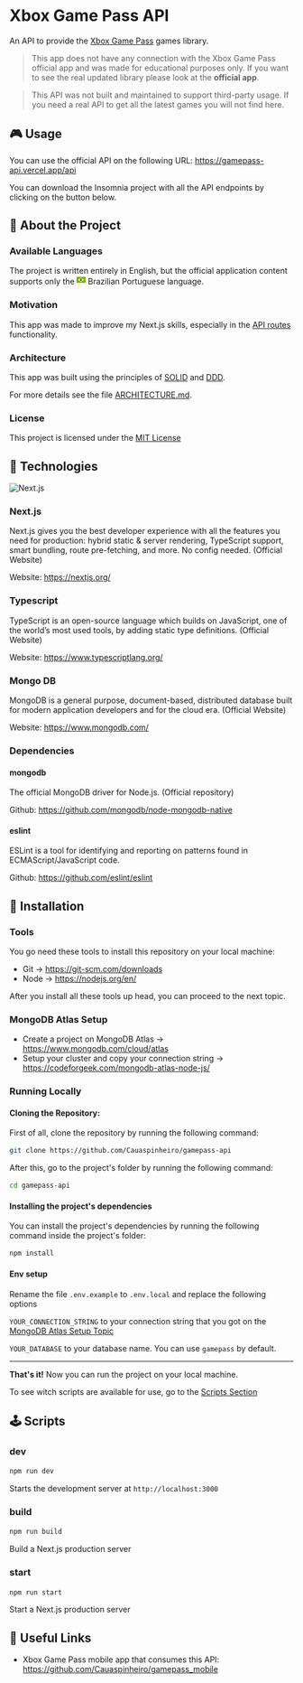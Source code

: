<!-- Headers -->

# Xbox Game Pass API

An API to provide the [Xbox Game Pass](https://www.xbox.com/en-us/xbox-game-pass) games library.

> This app does not have any connection with the Xbox Game Pass official app and was made for educational purposes only. If you want to see the real updated library please look at the **official app**.

> This API was not built and maintained to support third-party usage. If you need a real API to get all the latest games you will not find here.

<!-- Prints / Outputs -->

## :video_game: Usage

You can use the official API on the following URL: https://gamepass-api.vercel.app/api

You can download the Insomnia project with all the API endpoints by clicking on the button below.

## :page_facing_up: About the Project

### Available Languages

The project is written entirely in English, but the official application content supports only the ![BR flag](.github/BR.png) Brazilian Portuguese language.

### Motivation

This app was made to improve my Next.js skills, especially in the [API routes](https://nextjs.org/docs/api-routes/introduction) functionality.

### Architecture

This app was built using the principles of [SOLID](https://en.wikipedia.org/wiki/SOLID) and [DDD](https://en.wikipedia.org/wiki/Domain-driven_design).

For more details see the file [ARCHITECTURE.md](ARCHITECTURE.md).

### License

This project is licensed under the [MIT License](LICENSE)

## :test_tube: Technologies

![Next.js](https://blog.rocketseat.com.br/content/images/2018/12/image-93.png)

### Next.js

Next.js gives you the best developer experience with all the features you need for production: hybrid static & server rendering, TypeScript support, smart bundling, route pre-fetching, and more. No config needed. (Official Website)

Website: https://nextjs.org/

### Typescript

TypeScript is an open-source language which builds on JavaScript, one of the world’s most used tools, by adding static type definitions. (Official Website)

Website: https://www.typescriptlang.org/

### Mongo DB

MongoDB is a general purpose, document-based, distributed database built for modern application developers and for the cloud era. (Official Website)

Website: https://www.mongodb.com/

### Dependencies

#### mongodb

The official MongoDB driver for Node.js. (Official repository)

Github: https://github.com/mongodb/node-mongodb-native

#### eslint

ESLint is a tool for identifying and reporting on patterns found in ECMAScript/JavaScript code.

Github: https://github.com/eslint/eslint

## :construction_worker: Installation

### Tools

You go need these tools to install this repository on your local machine:

- Git -> https://git-scm.com/downloads
- Node -> https://nodejs.org/en/

After you install all these tools up head, you can proceed to the next topic.

### MongoDB Atlas Setup

- Create a project on MongoDB Atlas -> https://www.mongodb.com/cloud/atlas
- Setup your cluster and copy your connection string -> https://codeforgeek.com/mongodb-atlas-node-js/

### Running Locally

#### Cloning the Repository:

First of all, clone the repository by running the following command:

```bash
git clone https://github.com/Cauaspinheiro/gamepass-api
```

After this, go to the project's folder by running the following command:

```bash
cd gamepass-api
```

#### Installing the project's dependencies

You can install the project's dependencies by running the following command inside the project's folder:

```bash
npm install
```

#### Env setup

Rename the file `.env.example` to `.env.local` and replace the following options

`YOUR_CONNECTION_STRING` to your connection string that you got on the [MongoDB Atlas Setup Topic](#mongodb-atlas-setup)

`YOUR_DATABASE` to your database name. You can use `gamepass` by default.

---

**That's it!** Now you can run the project on your local machine.

To see witch scripts are available for use, go to the [Scripts Section](#scripts)

## :joystick: Scripts

### dev

```bash
npm run dev
```

Starts the development server at `http://localhost:3000`

### build

```bash
npm run build
```

Build a Next.js production server

### start

```bash
npm run start
```

Start a Next.js production server

## :link: Useful Links

- Xbox Game Pass mobile app that consumes this API: https://github.com/Cauaspinheiro/gamepass_mobile
